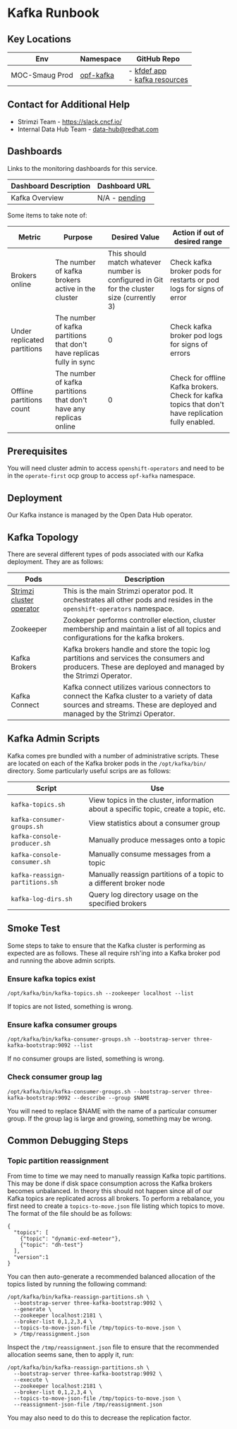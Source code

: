 # Kafka Runbook

## Key Locations

| Env                                 | Namespace                                                 | GitHub Repo                                  |
|-------------------------------------|-----------------------------------------------------------|----------------------------------------------|
| MOC-Smaug Prod                      | [opf-kafka][1]                                            | - [kfdef app][2]<br />- [kafka resources][3] |

## Contact for Additional Help

* Strimzi Team - https://slack.cncf.io/
* Internal Data Hub Team - data-hub@redhat.com

## Dashboards

Links to the monitoring dashboards for this service.

| Dashboard Description | Dashboard URL      |
|-----------------------|--------------------|
| Kafka Overview        | N/A - [pending][4] |

Some items to take note of:

| Metric                      | Purpose                                                               | Desired Value                                                                             | Action if out of desired range                                                                     |
|-----------------------------|-----------------------------------------------------------------------|-------------------------------------------------------------------------------------------|----------------------------------------------------------------------------------------------------|
| Brokers online              | The number of kafka brokers active in the cluster                     | This should match whatever number is configured in Git for the cluster size (currently 3) | Check kafka broker pods for restarts or pod logs for signs of error                                |
| Under replicated partitions | The number of kafka partitions that don't have replicas fully in sync | 0                                                                                         | Check kafka broker pod logs for signs of errors                                                    |
| Offline partitions count    | The number of kafka partitions that don't have any replicas online    | 0                                                                                         | Check for offline Kafka brokers. Check for kafka topics that don't have replication fully enabled. |

## Prerequisites

You will need cluster admin to access `openshift-operators` and need to be in the `operate-first` ocp group to access `opf-kafka` namespace.

## Deployment

Our Kafka instance is managed by the Open Data Hub operator.

## Kafka Topology

There are several different types of pods associated with our Kafka deployment.
They are as follows:

| Pods                          | Description                                                                                                                                                              |
|-------------------------------|--------------------------------------------------------------------------------------------------------------------------------------------------------------------------|
| [Strimzi cluster operator][5] | This is the main Strimzi operator pod. It orchestrates all other pods and resides in the `openshift-operators` namespace.                                                |
| Zookeeper                     | Zookeper performs controller election, cluster membership and maintain a list of all topics and configurations for the kafka brokers.                                    |
| Kafka Brokers                 | Kafka brokers handle and store the topic log partitions and services the consumers and producers. These are deployed and managed by the Strimzi Operator.                |
| Kafka Connect                 | Kafka connect utilizes various connectors to connect the Kafka cluster to a variety of data sources and streams. These are deployed and managed by the Strimzi Operator. |

## Kafka Admin Scripts

Kafka comes pre bundled with a number of administrative scripts. These are
located on each of the Kafka broker pods in the `/opt/kafka/bin/`
directory. Some particularly useful scrips are as follows:

| Script                         | Use                                                                                  |
|--------------------------------|--------------------------------------------------------------------------------------|
| `kafka-topics.sh`              | View topics in the cluster, information about a specific topic, create a topic, etc. |
| `kafka-consumer-groups.sh`     | View statistics about a consumer group                                               |
| `kafka-console-producer.sh`    | Manually produce messages onto a topic                                               |
| `kafka-console-consumer.sh`    | Manually consume messages from a topic                                               |
| `kafka-reassign-partitions.sh` | Manually reassign partitions of a topic to a different broker node                   |
| `kafka-log-dirs.sh`            | Query log directory usage on the specified brokers                                   |

## Smoke Test

Some steps to take to ensure that the Kafka cluster is performing as expected
are as follows. These all require rsh'ing into a Kafka broker pod and
running the above admin scripts.

### Ensure kafka topics exist

```
/opt/kafka/bin/kafka-topics.sh --zookeeper localhost --list
```

If topics are not listed, something is wrong.

### Ensure kafka consumer groups

```
/opt/kafka/bin/kafka-consumer-groups.sh --bootstrap-server three-kafka-bootstrap:9092 --list
```

If no consumer groups are listed, something is wrong.

### Check consumer group lag

```
/opt/kafka/bin/kafka-consumer-groups.sh --bootstrap-server three-kafka-bootstrap:9092 --describe --group $NAME
```

You will need to replace $NAME with the name of a particular consumer group. If the
group lag is large and growing, something may be wrong.

## Common Debugging Steps

### Topic partition reassignment

From time to time we may need to manually reassign Kafka topic partitions.
This may be done if disk space consumption across the Kafka brokers becomes
unbalanced. In theory this should not happen since all of our Kafka topics
are replicated across all brokers. To perform a rebalance, you first need
to create a `topics-to-move.json` file listing which topics to move. The format
of the file should be as follows:

```
{
  "topics": [
    {"topic": "dynamic-exd-meteor"},
    {"topic": "dh-test"}
  ],
  "version":1
}
```

You can then auto-generate a recommended balanced allocation of the topics
listed by running the following command:

```
/opt/kafka/bin/kafka-reassign-partitions.sh \
  --bootstrap-server three-kafka-bootstrap:9092 \
  --generate \
  --zookeeper localhost:2181 \
  --broker-list 0,1,2,3,4 \
  --topics-to-move-json-file /tmp/topics-to-move.json \
  > /tmp/reassignment.json
```

Inspect the `/tmp/reassignment.json` file to ensure that the recommended
allocation seems sane, then to apply it, run:


```
/opt/kafka/bin/kafka-reassign-partitions.sh \
  --bootstrap-server three-kafka-bootstrap:9092 \
  --execute \
  --zookeeper localhost:2181 \
  --broker-list 0,1,2,3,4 \
  --topics-to-move-json-file /tmp/topics-to-move.json \
  --reassignment-json-file /tmp/reassignment.json
```

You may also need to do this to decrease the replication factor.

[1]: https://console-openshift-console.apps.smaug.na.operate-first.cloud/k8s/ns/opf-kafka/
[2]: https://github.com/operate-first/apps/tree/master/kfdefs/overlays/moc/smaug/opf-kafka
[3]: https://github.com/operate-first/apps/tree/master/kafka/overlays/smaug
[4]: https://github.com/operate-first/SRE/issues/382
[5]: https://console-openshift-console.apps.smaug.na.operate-first.cloud/k8s/ns/openshift-operators/pods

